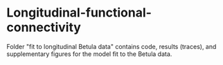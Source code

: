 # Longitudinal-functional-connectivity

Folder "fit to longitudinal Betula data" contains code, results (traces), and supplementary figures for the model fit to the Betula data.